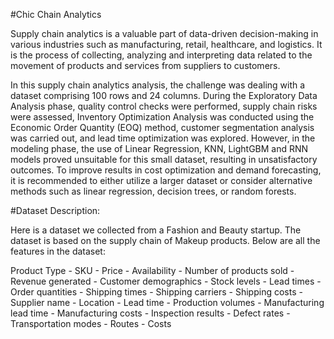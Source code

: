 #Chic Chain Analytics

Supply chain analytics is a valuable part of data-driven decision-making in various industries such as manufacturing, retail, healthcare, and logistics. It is the process of collecting, analyzing and interpreting data related to the movement of products and services from suppliers to customers.

In this supply chain analytics analysis, the challenge was dealing with a dataset comprising 100 rows and 24 columns. During the Exploratory Data Analysis phase, quality control checks were performed, supply chain risks were assessed, Inventory Optimization Analysis was conducted using the Economic Order Quantity (EOQ) method, customer segmentation analysis was carried out, and lead time optimization was explored. However, in the modeling phase, the use of Linear Regression, KNN, LightGBM and RNN models proved unsuitable for this small dataset, resulting in unsatisfactory outcomes. To improve results in cost optimization and demand forecasting, it is recommended to either utilize a larger dataset or consider alternative methods such as linear regression, decision trees, or random forests.

#Dataset Description:

Here is a dataset we collected from a Fashion and Beauty startup. The dataset is based on the supply chain of Makeup products. Below are all the features in the dataset:

Product Type -
SKU -
Price -
Availability -
Number of products sold -
Revenue generated -
Customer demographics -
Stock levels -
Lead times -
Order quantities -
Shipping times -
Shipping carriers -
Shipping costs -
Supplier name -
Location -
Lead time -
Production volumes -
Manufacturing lead time -
Manufacturing costs -
Inspection results -
Defect rates -
Transportation modes -
Routes -
Costs
